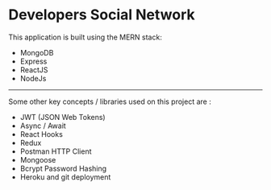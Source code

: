 # Developers Social Network

This application is built using the MERN stack:

- MongoDB
- Express
- ReactJS
- NodeJs

---

Some other key concepts / libraries used on this project are :

- JWT (JSON Web Tokens)
- Async / Await
- React Hooks
- Redux
- Postman HTTP Client
- Mongoose
- Bcrypt Password Hashing
- Heroku and git deployment
